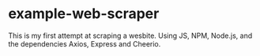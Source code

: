 # example-web-scraper
This is my first attempt at scraping a wesbite. Using JS, NPM, Node.js, and the dependencies Axios, Express and Cheerio.